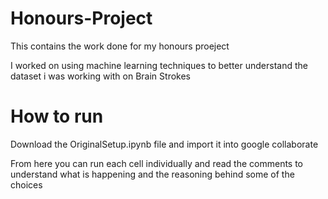 # Honours-Project
This contains the work done for my honours proeject

I worked on using machine learning techniques to better understand the dataset i was working with on Brain Strokes

# How to run

Download the OriginalSetup.ipynb file and import it into google collaborate

From here you can run each cell individually and read the comments to understand what is happening and the reasoning behind some of the choices
